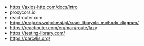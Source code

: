 - https://axios-http.com/docs/intro
- proxycors.io
- reactrouter.com
- https://projects.wojtekmaj.pl/react-lifecycle-methods-diagram/
- https://reactrouter.com/en/main/route/lazy
- https://testing-library.com/
- https://parceljs.org/